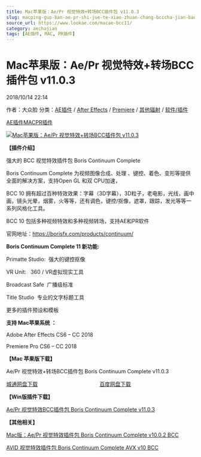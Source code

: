```yaml
---
title: Mac苹果版：Ae/Pr 视觉特效+转场BCC插件包 v11.0.3
slug: macping-guo-ban-ae-pr-shi-jue-te-xiao-zhuan-chang-bcccha-jian-bao-v11-0-3
source_url: https://www.lookae.com/macae-bcc11/
category: aechajian
tags: [AE插件, MAC, PR插件]
---
```

# Mac苹果版：Ae/Pr 视觉特效+转场BCC插件包 v11.0.3

2018/10/14 22:14

作者：大众脸
分类：[AE插件](https://www.lookae.com/after-effects/aechajian/) / [After Effects](https://www.lookae.com/after-effects/) / [Premiere](https://www.lookae.com/qitarjcj/premierezy/) / [其他辐射](https://www.lookae.com/others/) / [软件/插件](https://www.lookae.com/qitarjcj/)

[AE插件](https://www.lookae.com/tag/ae%e6%8f%92%e4%bb%b6/)[MAC](https://www.lookae.com/tag/mac/)[PR插件](https://www.lookae.com/tag/pr%e6%8f%92%e4%bb%b6/)

[![Mac苹果版：Ae/Pr 视觉特效+转场BCC插件包 v11.0.3](https://www.lookae.com/wp-content/uploads/2017/10/BCC-11.jpg "Mac苹果版：Ae/Pr 视觉特效+转场BCC插件包 v11.0.3-LookAE.com")](https://www.lookae.com/wp-content/uploads/2017/10/BCC-11.jpg)

**【插件介绍】**

强大的 BCC 视觉特效插件包 Boris Continuum Complete

Boris Continuum Complete 为视频图像合成、处理 、键控、着色、变形等提供全面的解决方案，支持Open GL 和双 CPU加速，

BCC 10 拥有超过百种特效效果：字幕（3D字幕），3D粒子，老电影，光线，画中画，镜头光晕，烟雾，火等等，还有调色，键控/抠像，遮罩，跟踪，发光等等一系列风格化工具。

BCC 10 包括多种视频特效和多种视频转场，支持AE和PR软件

官网地址：https://borisfx.com/products/continuum/

**Boris Continuum Complete 11 新功能:**

Primatte Studio:  强大的键控抠像

VR Unit:   360 / VR虚拟现实工具

Broadcast Safe  广播级标准

Title Studio  专业的文字标题工具

更多的插件预设和模板

**支持 Mac苹果系统 ：**

Adobe After Effects CS6 – CC 2018

Premiere Pro CS6 – CC 2018

**【Mac 苹果版下载】**

Ae/Pr 视觉特效+转场BCC插件包 Boris Continuum Complete v11.0.3

[城通网盘下载](https://lookae.ctfile.com/fs/680462-314601577)                                          [百度网盘下载](https://pan.baidu.com/s/1yOkTsz3hrFnk7sycVqwGrQ)

**【Win版插件下载】**

[Ae/Pr 视觉特效BCC插件包 Boris Continuum Complete v11.0.3](https://www.lookae.com/bcc1103/)

**【其他相关】**

[Mac版：Ae/Pr 视觉特效插件包 Boris Continuum Complete v10.0.2 BCC](https://www.lookae.com/macbcc1002/)

[AVID 视觉特效插件包 Boris Continuum Complete AVX v10 BCC](http://page62.400gb.com/file/128904812)
